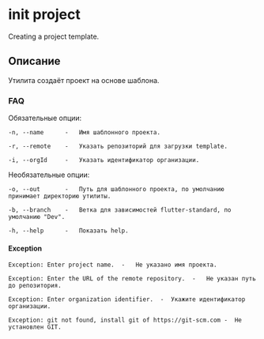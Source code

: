 # init project

Creating a project template.

## Описание

Утилита создаёт проект на основе шаблона.

### FAQ
Обязательные опции:

    -n, --name      -   Имя шаблонного проекта.

    -r, --remote    -   Указать репозиторий для загрузки template.
    
    -i, --orgId     -   Указать идентификатор организации.

Необязательные опции:

    -o, --out       -   Путь для шаблонного проекта, по умолчанию принимает директорию утилиты.

    -b, --branch    -   Ветка для зависимостей flutter-standard, по умолчанию "Dev".

    -h, --help      -   Показать help.

#### Exception

    Exception: Enter project name.  -   Не указано имя проекта.

    Exception: Enter the URL of the remote repository.  -   Не указан путь до репозитория.
    
    Exception: Enter organization identifier.  -  Укажите идентификатор организации.

    Exception: git not found, install git of https://git-scm.com -  Не установлен GIT.